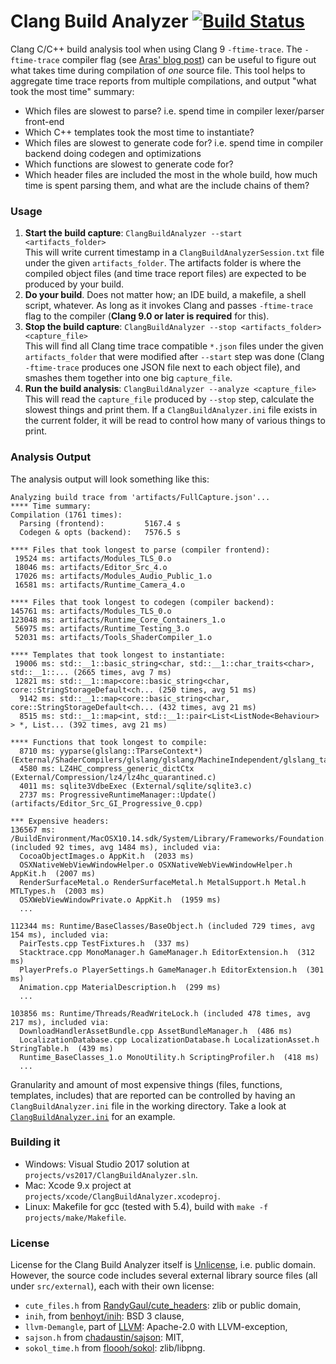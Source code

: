 # Clang Build Analyzer [![Build Status](https://api.travis-ci.org/aras-p/ClangBuildAnalyzer.svg?branch=master)](https://travis-ci.org/aras-p/ClangBuildAnalyzer)

Clang C/C++ build analysis tool when using Clang 9 `-ftime-trace`. The `-ftime-trace` compiler flag
(see [Aras' blog post](https://aras-p.info/blog/2019/01/16/time-trace-timeline-flame-chart-profiler-for-Clang/)) can be useful
to figure out what takes time during compilation of *one* source file. This tool helps to aggregate time trace
reports from multiple compilations, and output "what took the most time" summary:

- Which files are slowest to parse? i.e. spend time in compiler lexer/parser front-end
- Which C++ templates took the most time to instantiate?
- Which files are slowest to generate code for? i.e. spend time in compiler backend doing codegen and optimizations
- Which functions are slowest to generate code for?
- Which header files are included the most in the whole build, how much time is spent parsing them, and what are the include chains of them?


### Usage

1. **Start the build capture**: `ClangBuildAnalyzer --start <artifacts_folder>`<br/>
   This will write current timestamp in a `ClangBuildAnalyzerSession.txt` file under the given `artifacts_folder`. The artifacts
   folder is where the compiled object files (and time trace report files) are expected to be produced by your build.
1. **Do your build**. Does not matter how; an IDE build, a makefile, a shell script, whatever. As long as it invokes
   Clang and passes `-ftime-trace` flag to the compiler (**Clang 9.0 or later is required** for this).
1. **Stop the build capture**: `ClangBuildAnalyzer --stop <artifacts_folder> <capture_file>`<br/>
   This will find all Clang time trace compatible `*.json` files under the given `artifacts_folder` that were modified after
   `--start` step was done (Clang `-ftime-trace` produces one JSON file next to each object file), and smashes them together into
   one big `capture_file`.
1. **Run the build analysis**: `ClangBuildAnalyzer --analyze <capture_file>`<br/>
   This will read the `capture_file` produced by `--stop` step, calculate the slowest things and print them. If a
   `ClangBuildAnalyzer.ini` file exists in the current folder, it will be read to control how many of various things to print.


### Analysis Output

The analysis output will look something like this:

```
Analyzing build trace from 'artifacts/FullCapture.json'...
**** Time summary:
Compilation (1761 times):
  Parsing (frontend):         5167.4 s
  Codegen & opts (backend):   7576.5 s

**** Files that took longest to parse (compiler frontend):
 19524 ms: artifacts/Modules_TLS_0.o
 18046 ms: artifacts/Editor_Src_4.o
 17026 ms: artifacts/Modules_Audio_Public_1.o
 16581 ms: artifacts/Runtime_Camera_4.o
 
**** Files that took longest to codegen (compiler backend):
145761 ms: artifacts/Modules_TLS_0.o
123048 ms: artifacts/Runtime_Core_Containers_1.o
 56975 ms: artifacts/Runtime_Testing_3.o
 52031 ms: artifacts/Tools_ShaderCompiler_1.o

**** Templates that took longest to instantiate:
 19006 ms: std::__1::basic_string<char, std::__1::char_traits<char>, std::__1::... (2665 times, avg 7 ms)
 12821 ms: std::__1::map<core::basic_string<char, core::StringStorageDefault<ch... (250 times, avg 51 ms)
  9142 ms: std::__1::map<core::basic_string<char, core::StringStorageDefault<ch... (432 times, avg 21 ms)
  8515 ms: std::__1::map<int, std::__1::pair<List<ListNode<Behaviour> > *, List... (392 times, avg 21 ms) 

**** Functions that took longest to compile:
  8710 ms: yyparse(glslang::TParseContext*) (External/ShaderCompilers/glslang/glslang/MachineIndependent/glslang_tab.cpp)
  4580 ms: LZ4HC_compress_generic_dictCtx (External/Compression/lz4/lz4hc_quarantined.c)
  4011 ms: sqlite3VdbeExec (External/sqlite/sqlite3.c)
  2737 ms: ProgressiveRuntimeManager::Update() (artifacts/Editor_Src_GI_Progressive_0.cpp)

*** Expensive headers:
136567 ms: /BuildEnvironment/MacOSX10.14.sdk/System/Library/Frameworks/Foundation.framework/Headers/Foundation.h (included 92 times, avg 1484 ms), included via:
  CocoaObjectImages.o AppKit.h  (2033 ms)
  OSXNativeWebViewWindowHelper.o OSXNativeWebViewWindowHelper.h AppKit.h  (2007 ms)
  RenderSurfaceMetal.o RenderSurfaceMetal.h MetalSupport.h Metal.h MTLTypes.h  (2003 ms)
  OSXWebViewWindowPrivate.o AppKit.h  (1959 ms)
  ...

112344 ms: Runtime/BaseClasses/BaseObject.h (included 729 times, avg 154 ms), included via:
  PairTests.cpp TestFixtures.h  (337 ms)
  Stacktrace.cpp MonoManager.h GameManager.h EditorExtension.h  (312 ms)
  PlayerPrefs.o PlayerSettings.h GameManager.h EditorExtension.h  (301 ms)
  Animation.cpp MaterialDescription.h  (299 ms)
  ...

103856 ms: Runtime/Threads/ReadWriteLock.h (included 478 times, avg 217 ms), included via:
  DownloadHandlerAssetBundle.cpp AssetBundleManager.h  (486 ms)
  LocalizationDatabase.cpp LocalizationDatabase.h LocalizationAsset.h StringTable.h  (439 ms)
  Runtime_BaseClasses_1.o MonoUtility.h ScriptingProfiler.h  (418 ms)
  ...
```

Granularity and amount of most expensive things (files, functions, templates, includes) that are reported can be controlled by having an
`ClangBuildAnalyzer.ini` file in the working directory. Take a look at [`ClangBuildAnalyzer.ini`](/ClangBuildAnalyzer.ini) for an example.


### Building it

* Windows: Visual Studio 2017 solution at `projects/vs2017/ClangBuildAnalyzer.sln`.
* Mac: Xcode 9.x project at `projects/xcode/ClangBuildAnalyzer.xcodeproj`.
* Linux: Makefile for gcc (tested with 5.4), build with `make -f projects/make/Makefile`.


### License

License for the Clang Build Analyzer itself is [Unlicense](https://unlicense.org/), i.e. public domain. However, the source code
includes several external library source files (all under `src/external`), each with their own license:

* `cute_files.h` from [RandyGaul/cute_headers](https://github.com/RandyGaul/cute_headers): zlib or public domain,
* `inih`, from [benhoyt/inih](https://github.com/benhoyt/inih): BSD 3 clause,
* `llvm-Demangle`, part of [LLVM](https://llvm.org/): Apache-2.0 with LLVM-exception,
* `sajson.h` from [chadaustin/sajson](https://github.com/chadaustin/sajson): MIT,
* `sokol_time.h` from [floooh/sokol](https://github.com/floooh/sokol): zlib/libpng.

